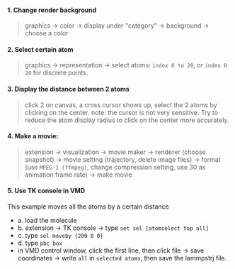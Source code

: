 #### 1. Change render background
> graphics -> color -> display under "category" -> background -> choose a color

#### 2. Select certain atom 
> graphics -> representation -> select atoms: `index 0 to 20`, or `index 0 20` for discrete points. 

#### 3. Display the distance between 2 atoms
> click 2 on canvas, a cross cursor shows up, select the 2 atoms by clicking on the center. 
> note: the cursor is not very sensitive. Try to reduce the atom display radius to click on the center more accurately. 

#### 4. Make a movie: 
> extension -> visualization -> movie maker -> renderer (choose snapshot) -> movie setting (trajectory, delete image files) -> format (use `MPEG-1 (ffmpeg)`, change compression setting, use 30 as animation frame rate) -> make movie

#### 5. Use TK console in VMD  
This example moves all the atoms by a certain distance
* a. load the molecule 
* b. extension -> TK console -> type `set sel [atomselect top all]` 
* c. type `sel moveby {200 0 0}`
* d. type `pbc box`
* in VMD control window, click the first line, then click file -> save coordinates -> write `all` in `selected atoms`, then save the lammpstrj file. 
  
